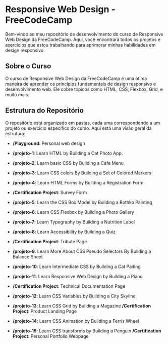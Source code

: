 # Responsive Web Design - FreeCodeCamp

Bem-vindo ao meu repositório de desenvolvimento do curso de Responsive Web Design da FreeCodeCamp. Aqui, você encontrará todos os projetos e exercícios que estou trabalhando para aprimorar minhas habilidades em design responsivo.

## Sobre o Curso

O curso de Responsive Web Design da FreeCodeCamp é uma ótima maneira de aprender os princípios fundamentais de design responsivo e desenvolvimento web. Ele cobre tópicos como HTML, CSS, Flexbox, Grid, e muito mais.

## Estrutura do Repositório

O repositório está organizado em pastas, cada uma correspondendo a um projeto ou exercício específico do curso. Aqui está uma visão geral da estrutura:

- **/Playground**: Personal web design

- **/projeto-1**: Learn HTML by Building a Cat Photo App.
- **/projeto-2**: Learn basic CSS by Building a Cafe Menu 
- **/projeto-3**: Learn CSS colors By Building a Set of Colored Markers
- **/projeto-4**: Learn HTML Forms by Building a Registration Form
- **/Certification Project**: Survey Form
- **/projeto-5**: Learn the CSS Box Model by Building a Rothko Painting
- **/projeto-6**: Learn CSS Flexbox by Building a Photo Gallery
- **/projeto-7**: Learn Typography by Building a Nutrition Label
- **/projeto-8**: Learn Accessibility by Building a Quiz
- **/Certification Project**: Tribute Page
- **/projeto-9**: Learn More About CSS Pseudo Selectors By Building a Balance Sheet
- **/projeto-10**: Learn Intermediate CSS by Building a Cat Paiting
- **/projeto-11**: Learn Responsive Web Design by Building a Piano
- **/Certification Project**: Technical Documentation Page
- **/projeto-12**: Learn CSS Variables by Building a City Skyline
- **/projeto-13**: Learn CSS Grid by Building a Magazine
 **/Certification Project**: Product Landing Page
- **/projeto-14**: Learn CSS Animation by Building a Ferris Wheel
- **/projeto-15**: Learn CSS transforms by Building a Penguin
 **/Certification Project**: Personal Portfolio Webpage

